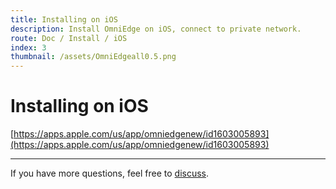 ```yaml
---
title: Installing on iOS
description: Install OmniEdge on iOS, connect to private network.
route: Doc / Install / iOS
index: 3
thumbnail: /assets/OmniEdgeall0.5.png
---
```


# Installing on iOS

[https://apps.apple.com/us/app/omniedgenew/id1603005893](https://apps.apple.com/us/app/omniedgenew/id1603005893)


-----

If you have more questions, feel free to [discuss](https://github.com/omniedgeio/omniedge/discussions).